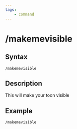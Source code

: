 ```yaml
---
tags:
    - command
---
```

# /makemevisible

## Syntax
<!--cmd-syntax-start-->
```eqcommand
/makemevisible
```
<!--cmd-syntax-end-->

## Description
<!--cmd-desc-start-->
This will make your toon visible
<!--cmd-desc-end-->
## Example

`/makemevisible`

